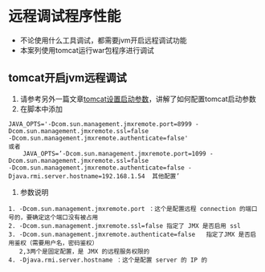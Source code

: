 # 远程调试程序性能

* 不论使用什么工具调试，都需要jvm开启远程调试功能
* 本案列使用tomcat运行war包程序进行调试

## tomcat开启jvm远程调试
1. 请参考另外一篇文章[tomcat设置启动参数](https://code.aliyun.com/287507016/mywork/wikis/tomcat-setenv)，讲解了如何配置tomcat启动参数
1. 在脚本中添加
```
JAVA_OPTS='-Dcom.sun.management.jmxremote.port=8999 -Dcom.sun.management.jmxremote.ssl=false
-Dcom.sun.management.jmxremote.authenticate=false'   
或者
    JAVA_OPTS=’-Dcom.sun.management.jmxremote.port=1099 -Dcom.sun.management.jmxremote.ssl=false
-Dcom.sun.management.jmxremote.authenticate=false -Djava.rmi.server.hostname=192.168.1.54  其他配置’  
```

1. 参数说明
```
1. -Dcom.sun.management.jmxremote.port ：这个是配置远程 connection 的端口号的，要确定这个端口没有被占用
2. -Dcom.sun.management.jmxremote.ssl=false 指定了 JMX 是否启用 ssl
3. -Dcom.sun.management.jmxremote.authenticate=false   指定了JMX 是否启用鉴权（需要用户名，密码鉴权）
   2,3两个是固定配置，是 JMX 的远程服务权限的
4. -Djava.rmi.server.hostname ：这个是配置 server 的 IP 的 
```
